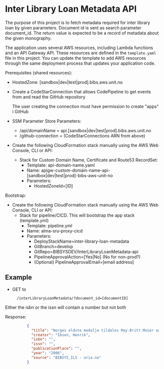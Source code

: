 # Inter Library Loan Metadata API

The purpose of this project is to fetch metadata required for inter library loan by given parameters. 
Document id is sent as search parameter document_id.
The return value is expected to be a record of metadata about the given monography.

The application uses several AWS resources, including Lambda functions and an API Gateway API. These resources are 
defined in the `template.yaml` file in this project. You can update the template to add AWS resources through the same 
deployment process that updates your application code.

Prerequisites (shared resources):
* HostedZone: [sandbox|dev|test|prod].bibs.aws.unit.no
* Create a CodeStarConnection that allows CodePipeline to get events from and read the GitHub repository

  The user creating the connection must have permission to create "apps" i GitHub
* SSM Parameter Store Parameters:
  * /api/domainName = api.[sandbox|dev|test|prod].bibs.aws.unit.no
  * /github-connection = (CodeStarConnections ARN from above)
* Create the following CloudFormation stack manually using the AWS Web Console, CLI or API:
  * Stack for Custom Domain Name, Certificate and Route53 RecordSet:
    * Template: api-domain-name.yaml
    * Name: apigw-custom-domain-name-api-[sandbox|dev|test|prod]-bibs-aws-unit-no
    * Parameters:
      * HostedZoneId=[ID]

Bootstrap:
* Create the following CloudFormation stack manually using the AWS Web Console, CLI or API:
  * Stack for pipeline/CICD. This will bootstrap the app stack (template.yml)
    * Template: pipeline.yml
    * Name: alma-sru-proxy-cicd
    * Parameters:
      * DeployStackName=inter-library-loan-metadata
      * GitBranch=develop
      * GitRepo=BIBSYSDEV/InterLibraryLoanMetadata-api
      * PipelineApprovalAction=[Yes|No] (No for non-prod?)
      * (Optional) PipelineApprovalEmail=[email address]


## Example

* GET to 

        /interLibraryLoanMetadata/?document_id=[documentID] 

      

Either the isbn or the issn will contain a number but not both
  
Response:
```json
          {
            "title": "Norges eldste medalje tildeles May-Britt Moser og Edvard Moser",
            "creator": "Ibsen, Henrik",
            "isbn": "",
            "issn": "",
            "publicationPlace": "",
            "year": "2006",
            "source": "BIBSYS_ILS - oria.no"
          }
   ```
  


